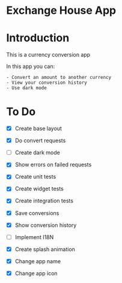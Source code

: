 # Exchange House App

# Introduction
This is a currency conversion app

In this app you can:

    - Convert an amount to another currency
    - View your conversion history
    - Use dark mode

# To Do

- [x] Create base layout 
- [x] Do convert requests
- [ ] Create dark mode
- [X] Show errors on failed requests

- [X] Create unit tests
- [X] Create widget tests
- [X] Create integration tests

- [X] Save conversions
- [X] Show conversion history

- [ ] Implement I18N

- [X] Create splash animation
- [X] Change app name
- [X] Change app icon

